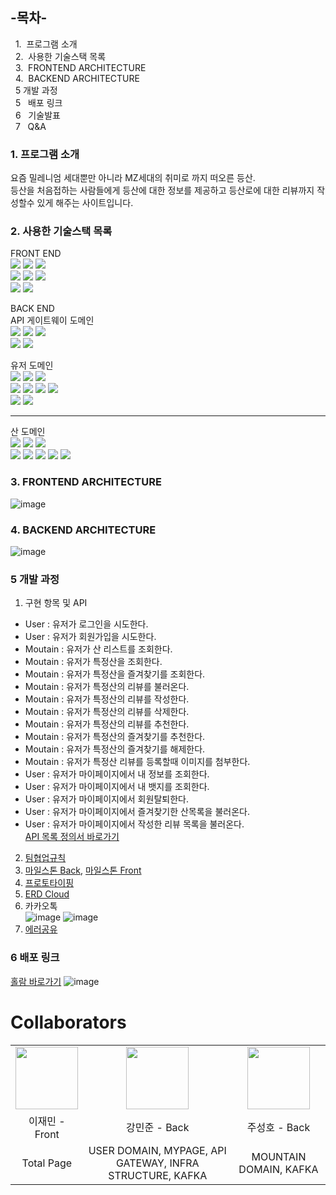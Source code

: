 
## -목차-
&nbsp;&nbsp;1.  프로그램 소개
<br>
&nbsp;&nbsp;2.  사용한 기술스택 목록
<br>
&nbsp;&nbsp;3.  FRONTEND ARCHITECTURE
<br>
&nbsp;&nbsp;4.  BACKEND ARCHITECTURE
<br>
&nbsp;&nbsp;5   개발 과정
<br>
&nbsp;&nbsp;5   배포 링크
<br>
&nbsp;&nbsp;6   기술발표
<br>
&nbsp;&nbsp;7   Q&A
<br>
### 1. 프로그램 소개
요즘 밀레니엄 세대뿐만 아니라 MZ세대의 취미로 까지 떠오른 등산.<br/>
등산을 처음접하는 사람들에게 등산에 대한 정보를 제공하고 등산로에 대한 리뷰까지 작성할수 있게 해주는 사이트입니다.

### 2. 사용한 기술스택 목록
FRONT END<br/>
<img src="https://img.shields.io/badge/Vue.js-007396?style=for-the-badge&logo=Vue.js 3&logoColor=white">
<img src="https://img.shields.io/badge/TypeScript-4479A1?style=for-the-badge&logo=TypeScript&logoColor=white">
<img src="https://img.shields.io/badge/Chart.js-6DB33F?style=for-the-badge&logo=Chart.js&logoColor=white">
<br/>
<img src="https://img.shields.io/badge/Axios-007396?style=for-the-badge&logo=Axios&logoColor=white">
<img src="https://img.shields.io/badge/Quasar-6DB33F?style=for-the-badge&logo=Quasar&logoColor=white">
<img src="https://img.shields.io/badge/Pinia-231F20?style=for-the-badge&logo=Pinia&logoColor=white">  
<img src="https://img.shields.io/badge/AWS-007396?style=for-the-badge&logo=AWS&logoColor=white">
<img src="https://img.shields.io/badge/Git-4479A1?style=for-the-badge&logo=Git&logoColor=white">

BACK END<br/>
API 게이트웨이 도메인  
<img src="https://img.shields.io/badge/java-007396?style=for-the-badge&logo=Java&logoColor=white">
<img src="https://img.shields.io/badge/Spring Boot-6DB33F?style=for-the-badge&logo=Spring Boot&logoColor=white">
<img src="https://img.shields.io/badge/Spring Cloud GateWay-6DB33F?style=for-the-badge&logo=Spring Cloud GateWay&logoColor=white">  
<img src="https://img.shields.io/badge/AWS-007396?style=for-the-badge&logo=AWS&logoColor=white">
<img src="https://img.shields.io/badge/Git-4479A1?style=for-the-badge&logo=Git&logoColor=white">

유저 도메인<br/>
<img src="https://img.shields.io/badge/java-007396?style=for-the-badge&logo=Java&logoColor=white">
<img src="https://img.shields.io/badge/Spring Boot-6DB33F?style=for-the-badge&logo=Spring Boot&logoColor=white">
<img src="https://img.shields.io/badge/Apache Kafka-231F20?style=for-the-badge&logo=Apache Kafka&logoColor=white">  
<img src="https://img.shields.io/badge/MySQL-007396?style=for-the-badge&logo=MySQL&logoColor=white">
<img src="https://img.shields.io/badge/Spring Web Flux-6DB33F?style=for-the-badge&logo=Spring Web Flux&logoColor=white">
<img src="https://img.shields.io/badge/R2DBC-231F20?style=for-the-badge&logo=R2DBC&logoColor=white">
<img src="https://img.shields.io/badge/JWT-231F20?style=for-the-badge&logo=JWT&logoColor=white">  
<img src="https://img.shields.io/badge/AWS-007396?style=for-the-badge&logo=AWS&logoColor=white">
<img src="https://img.shields.io/badge/Git-4479A1?style=for-the-badge&logo=Git&logoColor=white">
****
산 도메인  <br/>
<img src="https://img.shields.io/badge/java-007396?style=for-the-badge&logo=Java&logoColor=white">
<img src="https://img.shields.io/badge/Spring Boot-6DB33F?style=for-the-badge&logo=Spring Boot&logoColor=white">
<img src="https://img.shields.io/badge/Apache Kafka-231F20?style=for-the-badge&logo=Apache Kafka&logoColor=white">  
<img src="https://img.shields.io/badge/MySQL-007396?style=for-the-badge&logo=MySQL&logoColor=white">
<img src="https://img.shields.io/badge/Spring Web Flux-6DB33F?style=for-the-badge&logo=Spring Web Flux&logoColor=white">
<img src="https://img.shields.io/badge/R2DBC-231F20?style=for-the-badge&logo=R2DBC&logoColor=white">
<img src="https://img.shields.io/badge/AWS-007396?style=for-the-badge&logo=AWS&logoColor=white">
<img src="https://img.shields.io/badge/Git-4479A1?style=for-the-badge&logo=Git&logoColor=white">

### 3. FRONTEND ARCHITECTURE
![image](https://user-images.githubusercontent.com/31757314/169457228-d5216ea7-0dc3-4820-99b6-d17e517c1472.png)

### 4. BACKEND ARCHITECTURE
![image](https://user-images.githubusercontent.com/31757314/169458471-d49c116f-3c2c-4c94-a098-0e932e839189.png)


### 5 개발 과정
1. 구현 항목 및 API
- User    : 유저가 로그인을 시도한다.
- User    : 유저가 회원가입을 시도한다.
- Moutain : 유저가 산 리스트를 조회한다.
- Moutain : 유저가 특정산을 조회한다.
- Moutain : 유저가 특정산을 즐겨찾기를 조회한다.
- Moutain : 유저가 특정산의 리뷰를 불러온다.
- Moutain : 유저가 특정산의 리뷰를 작성한다.
- Moutain : 유저가 특정산의 리뷰를 삭제한다.
- Moutain : 유저가 특정산의 리뷰를 추천한다.
- Moutain : 유저가 특정산의 즐겨찾기를 추천한다.
- Moutain : 유저가 특정산의 즐겨찾기를 해제한다.
- Moutain : 유저가 특정산 리뷰를 등록할때 이미지를 첨부한다.
- User    : 유저가 마이페이지에서 내 정보를 조회한다.
- User    : 유저가 마이페이지에서 내 뱃지를 조회한다.
- User    : 유저가 마이페이지에서 회원탈퇴한다.
- User    : 유저가 마이페이지에서 즐겨찾기한 산목록을 불러온다.
- User    : 유저가 마이페이지에서 작성한 리뷰 목록을 불러온다.<br/>
[API 목록 정의서 바로가기](https://www.notion.so/Holam-41cd098b37c0496f86d296960f333df3)
2. [팀협업규칙](https://github.com/hola-mountain/back/wiki/%ED%8C%80-%ED%98%91%EC%97%85-%EA%B7%9C%EC%B9%99)<br/>
3. [마일스톤 Back](https://github.com/hola-mountain/back/milestones), [마일스톤 Front](https://github.com/hola-mountain/front/milestones)<br/>
4. [프로토타이핑](https://ovenapp.io/view/mVyNHivUTx5M0n7dOR2q59s3rk5NFNAu/)<br/>
5. [ERD Cloud](https://www.erdcloud.com/d/E9duAnHgfLZhhrRFd)
6. 카카오톡<br/>
![image](https://user-images.githubusercontent.com/31757314/169469223-6f2a80fb-3f1b-49df-b224-fa5b9da4b4ea.png)
![image](https://user-images.githubusercontent.com/31757314/169469285-6d6410e7-e605-459a-96fd-d6bcb90992df.png)
7. [에러공유](https://github.com/hola-mountain/back/wiki/%EC%97%90%EB%9F%AC-%EA%B3%B5%EC%9C%A0)<br/>

### 6 배포 링크
[홀람 바로가기](http://holam-front-s3.s3-website.ap-northeast-2.amazonaws.com)
![image](https://user-images.githubusercontent.com/31757314/169456865-1aeb500d-b093-42ac-ba1a-3cc1c513c149.png)

# Collaborators
<table>
    <tr>
        <td align="center">
            <a href="https://github.com/LeeJams"><img  width="100px" src="https://avatars.githubusercontent.com/u/89899636?v=4" /></a>
        </td>
        <td align="center">
            <a href="https://github.com/diqksrk"><img  width="100px" src="https://avatars.githubusercontent.com/u/31757314?v=4" /></a>
        </td>
        <td align="center">
            <a href="https://github.com/seonghoJoo"><img  width="100px" src="https://avatars.githubusercontent.com/u/32606456?v=4" /></a>
        </td>
    </tr>
    <tr>
        <td align="center">이재민 - Front</td>
        <td align="center">강민준 - Back</td>
        <td align="center">주성호 - Back</td>
  </tr>
    <tr>
        <td align="center">Total Page</td>
        <td align="center">USER DOMAIN, MYPAGE, API GATEWAY, INFRA STRUCTURE, KAFKA</td>
        <td align="center">MOUNTAIN DOMAIN, KAFKA</td>
    </tr>
</table>
